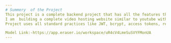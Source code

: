 ```yaml
---
# Summery  of the Project
This project is a complete backend project that has all the features that a backend project should have.
I am  building a complete video hosting website similar to youtube with all the features like login, signup, upload video, like, dislike, comment, reply, subscribe, unsubscribe, and many more.
Project uses all standard practices like JWT, bcrypt, access tokens, refresh Tokens and many more. 

Model Link:-https://app.eraser.io/workspace/uR4cV4LmeSuSVYFMonUA
---
```

